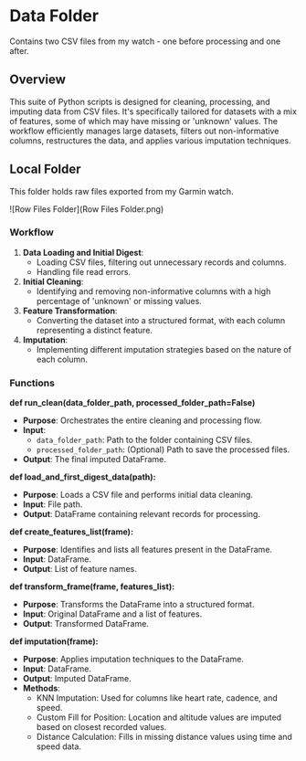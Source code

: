 # Data Folder
Contains two CSV files from my watch - one before processing and one after.

## Overview
This suite of Python scripts is designed for cleaning, processing, and imputing data from CSV files. It's specifically tailored for datasets with a mix of features, some of which may have missing or 'unknown' values. The workflow efficiently manages large datasets, filters out non-informative columns, restructures the data, and applies various imputation techniques.

## Local Folder 
This folder holds raw files exported from my Garmin watch.

![Row Files Folder](Row Files Folder.png)  <!-- Replace with the actual image link -->

### Workflow

1. **Data Loading and Initial Digest**: 
   - Loading CSV files, filtering out unnecessary records and columns.
   - Handling file read errors.
2. **Initial Cleaning**: 
   - Identifying and removing non-informative columns with a high percentage of 'unknown' or missing values.
3. **Feature Transformation**: 
   - Converting the dataset into a structured format, with each column representing a distinct feature.
4. **Imputation**: 
   - Implementing different imputation strategies based on the nature of each column.

### Functions

**def run_clean(data_folder_path, processed_folder_path=False)**
  - **Purpose**: Orchestrates the entire cleaning and processing flow.
  - **Input**:
    - `data_folder_path`: Path to the folder containing CSV files.
    - `processed_folder_path`: (Optional) Path to save the processed files.
  - **Output**: The final imputed DataFrame.

**def load_and_first_digest_data(path):**
  - **Purpose**: Loads a CSV file and performs initial data cleaning.
  - **Input**: File path.
  - **Output**: DataFrame containing relevant records for processing.

**def create_features_list(frame):**
  - **Purpose**: Identifies and lists all features present in the DataFrame.
  - **Input**: DataFrame.
  - **Output**: List of feature names.

**def transform_frame(frame, features_list):**
  - **Purpose**: Transforms the DataFrame into a structured format.
  - **Input**: Original DataFrame and a list of features.
  - **Output**: Transformed DataFrame.

**def imputation(frame):**
  - **Purpose**: Applies imputation techniques to the DataFrame.
  - **Input**: DataFrame.
  - **Output**: Imputed DataFrame.
  - **Methods**:
    - KNN Imputation: Used for columns like heart rate, cadence, and speed.
    - Custom Fill for Position: Location and altitude values are imputed based on closest recorded values.
    - Distance Calculation: Fills in missing distance values using time and speed data.

